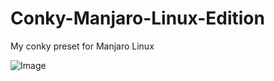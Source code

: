 # Conky-Manjaro-Linux-Edition
My conky preset for Manjaro Linux


![Image](https://github.com/XZVB12/Conky-Manjaro-Linux-Edition/raw/master/ScreenShot.png)
